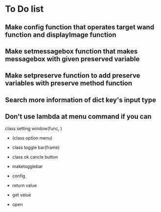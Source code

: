 # To Do list

## Make config function that operates target wand function and displayImage function

## Make setmessagebox function that makes messagebox with given preserved variable

## Make setpreserve function to add preserve variables with preserve method function

## Search more information of dict key's input type

## Don't use lambda at menu command if you can

class setting window(func, )
- (class option menu)
- class toggle bar(frame)
- class ok cancle button

- maketogglebar
- config
- return value
- get value
- open
